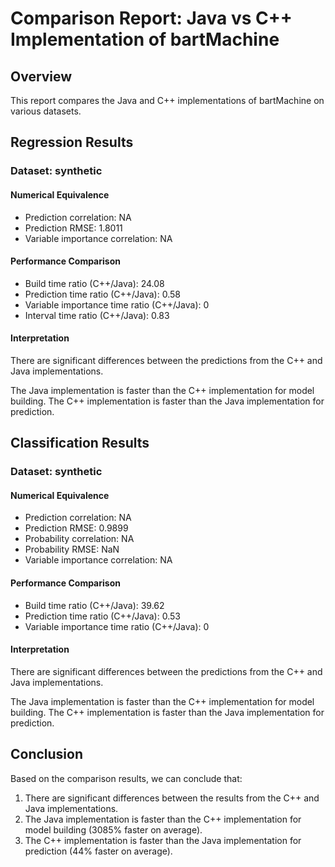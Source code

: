 # Comparison Report: Java vs C++ Implementation of bartMachine

## Overview

This report compares the Java and C++ implementations of bartMachine on various datasets.

## Regression Results

### Dataset: synthetic

#### Numerical Equivalence

- Prediction correlation: NA
- Prediction RMSE: 1.8011
- Variable importance correlation: NA

#### Performance Comparison

- Build time ratio (C++/Java): 24.08
- Prediction time ratio (C++/Java): 0.58
- Variable importance time ratio (C++/Java): 0
- Interval time ratio (C++/Java): 0.83

#### Interpretation

There are significant differences between the predictions from the C++ and Java implementations.

The Java implementation is faster than the C++ implementation for model building.
The C++ implementation is faster than the Java implementation for prediction.

## Classification Results

### Dataset: synthetic

#### Numerical Equivalence

- Prediction correlation: NA
- Prediction RMSE: 0.9899
- Probability correlation: NA
- Probability RMSE: NaN
- Variable importance correlation: NA

#### Performance Comparison

- Build time ratio (C++/Java): 39.62
- Prediction time ratio (C++/Java): 0.53
- Variable importance time ratio (C++/Java): 0

#### Interpretation

There are significant differences between the predictions from the C++ and Java implementations.

The Java implementation is faster than the C++ implementation for model building.
The C++ implementation is faster than the Java implementation for prediction.

## Conclusion

Based on the comparison results, we can conclude that:

1. There are significant differences between the results from the C++ and Java implementations.
2. The Java implementation is faster than the C++ implementation for model building (3085% faster on average).
3. The C++ implementation is faster than the Java implementation for prediction (44% faster on average).

